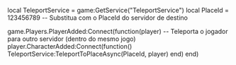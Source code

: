 local TeleportService = game:GetService("TeleportService")
local PlaceId = 123456789 -- Substitua com o PlaceId do servidor de destino

game.Players.PlayerAdded:Connect(function(player)
    -- Teleporta o jogador para outro servidor (dentro do mesmo jogo)
    player.CharacterAdded:Connect(function()
        TeleportService:TeleportToPlaceAsync(PlaceId, player)
    end)
end)
